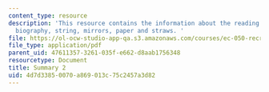 ```yaml
---
content_type: resource
description: 'This resource contains the information about the reading on Galileo?s
  biography, string, mirrors, paper and straws. '
file: https://ol-ocw-studio-app-qa.s3.amazonaws.com/courses/ec-050-recreate-experiments-from-history-inform-the-future-from-the-past-galileo-january-iap-2010/4d7d33850070a869013c75c2457a3d82_MITEC_050IAP10_sum02.pdf
file_type: application/pdf
parent_uid: 47611357-3261-035f-e662-d8aab1756348
resourcetype: Document
title: Summary 2
uid: 4d7d3385-0070-a869-013c-75c2457a3d82
---
```

